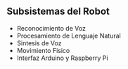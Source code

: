 ## Subsistemas del Robot

- Reconocimiento de Voz
- Procesamiento de Lenguaje Natural
- Sintesis de Voz
- Movimiento Fisico
- Interfaz Arduino y Raspberry Pi
